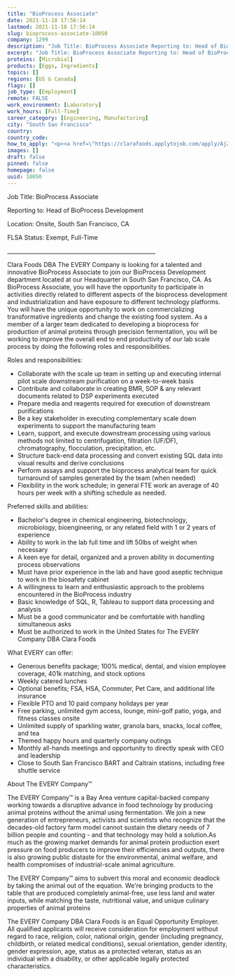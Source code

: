 ```yaml
---
title: "BioProcess Associate"
date: 2021-11-18 17:56:14
lastmod: 2021-11-18 17:56:14
slug: bioprocess-associate-10050
company: 1299
description: "Job Title: BioProcess Associate Reporting to: Head of BioProcess Development Location: Onsite, South San Francisco, CAFLSA Status: Exempt, Full-Time _____________________________________________________"
excerpt: "Job Title: BioProcess Associate Reporting to: Head of BioProcess Development Location: Onsite, South San Francisco, CAFLSA Status: Exempt, Full-Time _____________________________________________________"
proteins: [Microbial]
products: [Eggs, Ingredients]
topics: []
regions: [US & Canada]
flags: []
job_type: [Employment]
remote: FALSE
work_environment: [Laboratory]
work_hours: [Full-Time]
career_category: [Engineering, Manufacturing]
city: "South San Francisco"
country: 
country_code: 
how_to_apply: "<p><a href=\"https://clarafoods.applytojob.com/apply/AjZQHrWNPg/BioProcess-Associate\">https://clarafoods.applytojob.com/apply/AjZQHrWNPg/BioProcess-Associate</a></p>"
images: []
draft: false
pinned: false
homepage: false
uuid: 10050
---
```

Job Title: BioProcess Associate 

Reporting to: Head of BioProcess Development 

Location: Onsite, South San Francisco, CA

FLSA Status: Exempt, Full-Time 

\_\_\_\_\_\_\_\_\_\_\_\_\_\_\_\_\_\_\_\_\_\_\_\_\_\_\_\_\_\_\_\_\_\_\_\_\_\_\_\_\_\_\_\_\_\_\_\_\_\_\_\_\_

Clara Foods DBA The EVERY Company is looking for a talented and
innovative BioProcess Associate to join our BioProcess Development
department located at our Headquarter in South San Francisco, CA. As
BioProcess Associate, you will have the opportunity to participate in
activities directly related to different aspects of the bioprocess
development and industrialization and have exposure to different
technology platforms. You will have the unique opportunity to work on
commercializing transformative ingredients and change the existing food
system. As a member of a larger team dedicated to developing a
bioprocess for production of animal proteins through precision
fermentation, you will be working to improve the overall end to end
productivity of our lab scale process by doing the following roles and
responsibilities.

Roles and responsibilities:

-   Collaborate with the scale up team in setting up and executing
    internal pilot scale downstream purification on a week-to-week basis
-   Contribute and collaborate in creating BMR, SOP & any relevant
    documents related to DSP experiments executed
-   Prepare media and reagents required for execution of downstream
    purifications
-   Be a key stakeholder in executing complementary scale down
    experiments to support the manufacturing team
-   Learn, support, and execute downstream processing using various
    methods not limited to centrifugation, filtration (UF/DF),
    chromatography, flocculation, precipitation, etc.
-   Structure back-end data processing and convert existing SQL data
    into visual results and derive conclusions
-   Perform assays and support the bioprocess analytical team for quick
    turnaround of samples generated by the team (when needed)
-   Flexibility in the work schedule; in general FTE work an average of
    40 hours per week with a shifting schedule as needed. 

Preferred skills and abilities:

-   Bachelor\'s degree in chemical engineering, biotechnology,
    microbiology, bioengineering, or any related field with 1 or 2 years
    of experience
-   Ability to work in the lab full time and lift 50lbs of weight when
    necessary
-   A keen eye for detail, organized and a proven ability in documenting
    process observations
-   Must have prior experience in the lab and have good aseptic
    technique to work in the biosafety cabinet
-   A willingness to learn and enthusiastic approach to the problems
    encountered in the BioProcess industry
-   Basic knowledge of SQL, R, Tableau to support data processing and
    analysis
-   Must be a good communicator and be comfortable with handling
    simultaneous asks
-   Must be authorized to work in the United States for The EVERY
    Company DBA Clara Foods

What EVERY can offer:

-   Generous benefits package; 100% medical, dental, and vision employee
    coverage, 401k matching, and stock options
-   Weekly catered lunches
-   Optional benefits; FSA, HSA, Commuter, Pet Care, and additional life
    insurance
-   Flexible PTO and 10 paid company holidays per year
-   Free parking, unlimited gym access, lounge, mini-golf patio, yoga,
    and fitness classes onsite
-   Unlimited supply of sparkling water, granola bars, snacks, local
    coffee, and tea
-   Themed happy hours and quarterly company outings
-   Monthly all-hands meetings and opportunity to directly speak with
    CEO and leadership
-   Close to South San Francisco BART and Caltrain stations, including
    free shuttle service

About The EVERY Company™

The EVERY Company™ is a Bay Area venture capital-backed company working
towards a disruptive advance in food technology by producing animal
proteins without the animal using fermentation. We join a new generation
of entrepreneurs, activists and scientists who recognize that the
decades-old factory farm model cannot sustain the dietary needs of 7
billion people and counting - and that technology may hold a solution.As
much as the growing market demands for animal protein production exert
pressure on food producers to improve their efficiencies and outputs,
there is also growing public distaste for the environmental, animal
welfare, and health compromises of industrial-scale animal agriculture.

The EVERY Company™ aims to subvert this moral and economic deadlock by
taking the animal out of the equation. We're bringing products to the
table that are produced completely animal-free, use less land and water
inputs, while matching the taste, nutritional value, and unique culinary
properties of animal proteins

The EVERY Company DBA Clara Foods is an Equal Opportunity Employer. All
qualified applicants will receive consideration for employment without
regard to race, religion, color, national origin, gender (including
pregnancy, childbirth, or related medical conditions), sexual
orientation, gender identity, gender expression, age, status as a
protected veteran, status as an individual with a disability, or other
applicable legally protected characteristics.
